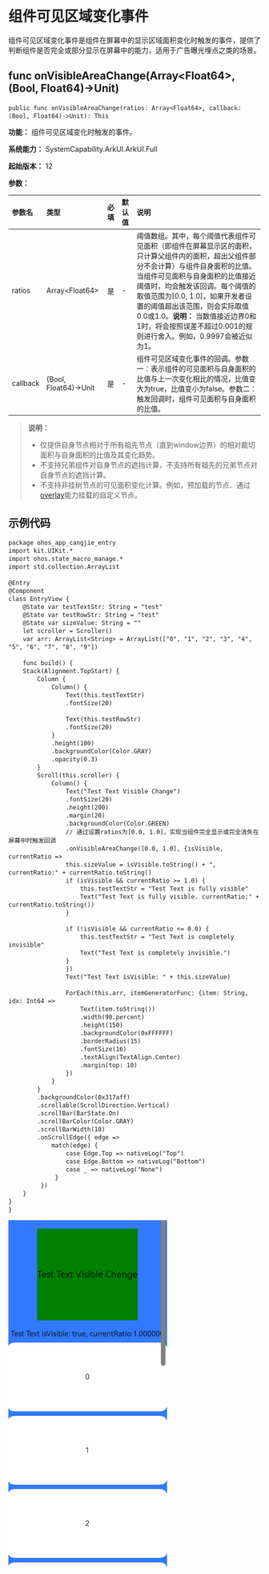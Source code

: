 # 组件可见区域变化事件

组件可见区域变化事件是组件在屏幕中的显示区域面积变化时触发的事件，提供了判断组件是否完全或部分显示在屏幕中的能力，适用于广告曝光埋点之类的场景。

## func onVisibleAreaChange(Array\<Float64>, (Bool, Float64)->Unit)

```cangjie
public func onVisibleAreaChange(ratios: Array<Float64>, callback: (Bool, Float64)->Unit): This
```

**功能：** 组件可见区域变化时触发的事件。

**系统能力：** SystemCapability.ArkUI.ArkUI.Full

**起始版本：** 12

**参数：**

|参数名|类型|必填|默认值|说明|
|:---|:---|:---|:---|:---|
|ratios|Array\<Float64>|是|-|阈值数组。其中，每个阈值代表组件可见面积（即组件在屏幕显示区的面积，只计算父组件内的面积，超出父组件部分不会计算）与组件自身面积的比值。当组件可见面积与自身面积的比值接近阈值时，均会触发该回调。每个阈值的取值范围为[0.0, 1.0]，如果开发者设置的阈值超出该范围，则会实际取值0.0或1.0。**说明：** 当数值接近边界0和1时，将会按照误差不超过0.001的规则进行舍入。例如，0.9997会被近似为1。|
|callback|(Bool, Float64)->Unit|是|-|组件可见区域变化事件的回调。参数一：表示组件的可见面积与自身面积的比值与上一次变化相比的情况，比值变大为true，比值变小为false。参数二：触发回调时，组件可见面积与自身面积的比值。|

> **说明：**
>
> - 仅提供自身节点相对于所有祖先节点（直到window边界）的相对裁切面积与自身面积的比值及其变化趋势。
> - 不支持兄弟组件对自身节点的遮挡计算，不支持所有祖先的兄弟节点对自身节点的遮挡计算。
> - 不支持非挂树节点的可见面积变化计算。例如，预加载的节点、通过[overlay](./cj-universal-attribute-overlay.md#func-overlaystring-alignment-contentoffset)能力挂载的自定义节点。

## 示例代码

<!-- run -->

```cangjie
package ohos_app_cangjie_entry
import kit.UIKit.*
import ohos.state_macro_manage.*
import std.collection.ArrayList

@Entry
@Component
class EntryView {
    @State var testTextStr: String = "test"
    @State var testRowStr: String = "test"
    @State var sizeValue: String = ""
    let scroller = Scroller()
    var arr: ArrayList<String> = ArrayList(["0", "1", "2", "3", "4", "5", "6", "7", "8", "9"])

    func build() {
    Stack(Alignment.TopStart) {
        Column {
            Column() {
                Text(this.testTextStr)
                .fontSize(20)

                Text(this.testRowStr)
                .fontSize(20)
            }
            .height(100)
            .backgroundColor(Color.GRAY)
            .opacity(0.3)
        }
        Scroll(this.scroller) {
            Column() {
                Text("Test Text Visible Change")
                .fontSize(20)
                .height(200)
                .margin(20)
                .backgroundColor(Color.GREEN)
                // 通过设置ratios为[0.0, 1.0]，实现当组件完全显示或完全消失在屏幕中时触发回调
                .onVisibleAreaChange([0.0, 1.0], {isVisible, currentRatio =>
                this.sizeValue = isVisible.toString() + ", currentRatio:" + currentRatio.toString()
                if (isVisible && currentRatio >= 1.0) {
                    this.testTextStr = "Test Text is fully visible"
                    Text("Test Text is fully visible. currentRatio:" + currentRatio.toString())
                }

                if (!isVisible && currentRatio <= 0.0) {
                    this.testTextStr = "Test Text is completely invisible"
                    Text("Test Text is completely invisible.")
                }
                })
                Text("Test Text isVisible: " + this.sizeValue)

                ForEach(this.arr, itemGeneratorFunc: {item: String, idx: Int64 =>
                    Text(item.toString())
                    .width(90.percent)
                    .height(150)
                    .backgroundColor(0xFFFFFF)
                    .borderRadius(15)
                    .fontSize(16)
                    .textAlign(TextAlign.Center)
                    .margin(top: 10)
                })
            }
        }
        .backgroundColor(0x317aff)
        .scrollable(ScrollDirection.Vertical)
        .scrollBar(BarState.On)
        .scrollBarColor(Color.GRAY)
        .scrollBarWidth(10)
        .onScrollEdge({ edge =>
            match(edge) {
                case Edge.Top => nativeLog("Top")
                case Edge.Bottom => nativeLog("Bottom")
                case _ => nativeLog("None")
             }
         })
    }
}
}
```

![uni_visible_area_change](figures/uni_visible_area_change.gif)
